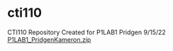 # cti110
CTI110 Repository
Created for P1LAB1
Pridgen
9/15/22
[P1LAB1_PridgenKameron.zip](https://github.com/Pridgenk6939/cti110/files/9576802/P1LAB1_PridgenKameron.zip)

